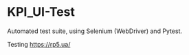 # KPI_UI-Test
Automated test suite, using Selenium (WebDriver) and Pytest.

Testing https://rp5.ua/
